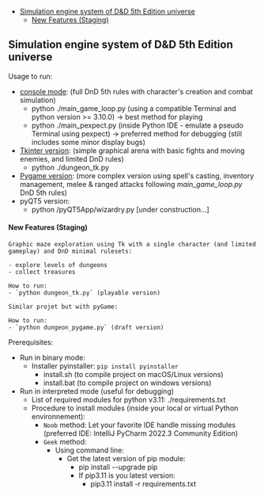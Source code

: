 <!-- TOC -->
  * [Simulation engine system of D&D 5th Edition universe](#simulation-engine-system-of-dd-5th-edition-universe)
      * [New Features (Staging)](#new-features-staging)
<!-- TOC -->

## Simulation engine system of D&D 5th Edition universe

Usage to run:
  - [console mode](manual/manual_console_version.md): (full DnD 5th rules with character's creation and combat simulation)
    - python ./main_game_loop.py (using a compatible Terminal and python version >= 3.10.0) -> best method for playing
    - python ./main_pexpect.py (inside Python IDE - emulate a pseudo Terminal using pexpect) -> preferred method for debugging (still includes some minor display bugs)
  - [Tkinter version](manual/manual_tk_version.md): (simple graphical arena with basic fights and moving enemies, and limited DnD rules)
    - python ./dungeon_tk.py
  - [Pygame version](manual/manual_pygame_version.md): (more complex version using spell's casting, inventory management, melee & ranged attacks following *main_game_loop.py* DnD 5th rules)
  - pyQT5 version:
    - python /pyQT5App/wizardry.py [under construction...]

#### New Features (Staging)
    Graphic maze exploration using Tk with a single character (and limited gameplay) and DnD minimal rulesets:

    - explore levels of dungeons
    - collect treasures

    How to run:
    - `python dungeon_tk.py` (playable version)
    
    Similar projet but with pyGame:

    How to run:
    - `python dungeon_pygame.py` (draft version)

Prerequisites:
- Run in binary mode:
  - Installer pyinstaller: `pip install pyinstaller`
    - install.sh (to compile project on macOS/Linux versions)
    - install.bat (to compile project on windows versions)
- Run in interpreted mode (useful for debugging)
  - List of required modules for python v3.11:
      ./requirements.txt
  - Procedure to install modules (inside your local or virtual Python environnement):
    - `Noob` method: Let your favorite IDE handle missing modules (preferred IDE: IntelliJ PyCharm 2022.3 Community Edition)
    - `Geek` method:
      - Using command line:
        - Get the latest version of pip module:
          - pip install --upgrade pip
          - If pip3.11 is you latest version:
            - pip3.11 install -r requirements.txt


